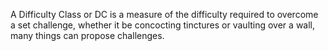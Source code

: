 A Difficulty Class or DC is a measure of the difficulty required to overcome a set challenge, whether it be concocting tinctures or vaulting over a wall, many things can propose challenges.

